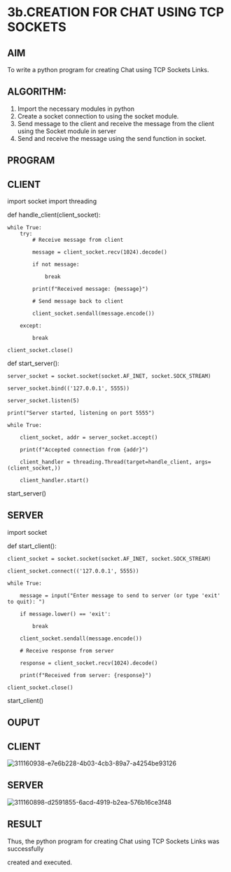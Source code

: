 # 3b.CREATION FOR CHAT USING TCP SOCKETS
## AIM
To write a python program for creating Chat using TCP Sockets Links.
## ALGORITHM:
1. Import the necessary modules in python
2. Create a socket connection to using the socket module.
3. Send message to the client and receive the message from the client using the Socket module in
 server
4. Send and receive the message using the send function in socket.
## PROGRAM

## CLIENT 

import socket
import threading

def handle_client(client_socket):

    while True:
        try:
            # Receive message from client
            
            message = client_socket.recv(1024).decode()
            
            if not message:
            
                break
                
            print(f"Received message: {message}")

            # Send message back to client
            
            client_socket.sendall(message.encode())
            
        except:
        
            break

    client_socket.close()

def start_server():

    server_socket = socket.socket(socket.AF_INET, socket.SOCK_STREAM)
    
    server_socket.bind(('127.0.0.1', 5555))
    
    server_socket.listen(5)
    
    print("Server started, listening on port 5555")

    while True:
    
        client_socket, addr = server_socket.accept()
        
        print(f"Accepted connection from {addr}")
        
        client_handler = threading.Thread(target=handle_client, args=(client_socket,))
        
        client_handler.start()

start_server()

## SERVER

import socket

def start_client():

    client_socket = socket.socket(socket.AF_INET, socket.SOCK_STREAM)
    
    client_socket.connect(('127.0.0.1', 5555))

    while True:
    
        message = input("Enter message to send to server (or type 'exit' to quit): ")
        
        if message.lower() == 'exit':
        
            break
            
        client_socket.sendall(message.encode())

        # Receive response from server
        
        response = client_socket.recv(1024).decode()
        
        print(f"Received from server: {response}")

    client_socket.close()

start_client()


## OUPUT

## CLIENT

![311160938-e7e6b228-4b03-4cb3-89a7-a4254be93126](https://github.com/user-attachments/assets/3f0d778e-3668-4611-a982-5deb304a0824)

## SERVER

![311160898-d2591855-6acd-4919-b2ea-576b16ce3f48](https://github.com/user-attachments/assets/a12ebb27-f06c-4270-9421-e7dd0fcc730e)




## RESULT

Thus, the python program for creating Chat using TCP Sockets Links was successfully 

created and executed.

